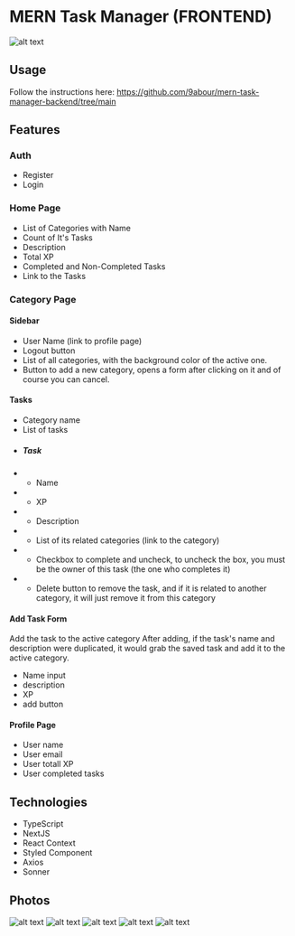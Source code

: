 # MERN Task Manager (FRONTEND)

![alt text](https://res.cloudinary.com/driq6cudi/image/upload/v1707057977/mcigyitruzc0fwq4yvis.jpg)

## Usage
Follow the instructions here: https://github.com/9abour/mern-task-manager-backend/tree/main

## Features

### Auth

- Register
- Login

### Home Page

- List of Categories with Name
- Count of It's Tasks
- Description
- Total XP
- Completed and Non-Completed Tasks
- Link to the Tasks

### Category Page

#### Sidebar

- User Name (link to profile page)
- Logout button
- List of all categories, with the background color of the active one.
- Button to add a new category, opens a form after clicking on it and of course you can cancel.

#### Tasks

- Category name
- List of tasks
- ##### Task
- - Name
- - XP
- - Description
- - List of its related categories (link to the category)
- - Checkbox to complete and uncheck, to uncheck the box, you must be the owner of this task (the one who completes it)
- - Delete button to remove the task, and if it is related to another category, it will just remove it from this category

#### Add Task Form

Add the task to the active category
After adding, if the task's name and description were duplicated, it would grab the saved task and add it to the active category.

- Name input
- description
- XP
- add button

#### Profile Page

- User name
- User email
- User totall XP
- User completed tasks

## Technologies

- TypeScript
- NextJS
- React Context
- Styled Component
- Axios
- Sonner

## Photos

![alt text](https://res.cloudinary.com/driq6cudi/image/upload/v1705066080/dblysz39grm8old7zawp.png)
![alt text](https://res.cloudinary.com/driq6cudi/image/upload/v1705066080/xdsv27aqt3zozsqncnrh.png)
![alt text](https://res.cloudinary.com/driq6cudi/image/upload/v1705066080/z5mkvoll5djhjtsfpwtb.png)
![alt text](https://res.cloudinary.com/driq6cudi/image/upload/v1705066081/xnbyiljm55kw0vsqkzph.png)
![alt text](https://res.cloudinary.com/driq6cudi/image/upload/v1705066079/co8zknyrcjoimmky8llk.png)
